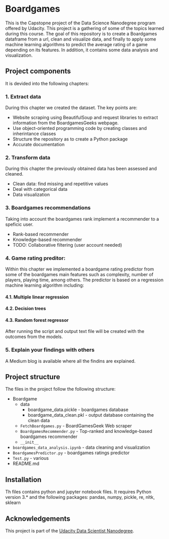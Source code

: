 # Boardgames

This is the Capstopne project of the Data Science Nanodegree program offered by Udacity. This project is a gathering of some of the topics learned during this course. 
The goal of this repository is to create a Boardgames dataframe from a url, clean and visualize data, and finally to apply some machine learning algorithms to predict the average rating of a game depending on its features. In addition, it contains some data analysis and visualization. 

## Project components

It is devided into the following chapters:

### 1. Extract data
During this chapter we created the dataset. The key points are:
* Website scraping using BeautifulSoup and request libraries to extract information from the BoardgamesGeeks webpage.
* Use object-oriented programming code by creating classes and inherintance classes
* Structure the repository as to create a Python package
* Accurate documentation
### 2. Transform data
During this chapter the previously obtained data has been assessed and cleaned.
* Clean data: find missing and repetitive values 
* Deal with categorical data
* Data visualization
### 3. Boardgames recommendations
Taking into account the boardgames rank implement a recommender to a speficic user.
* Rank-based recommender
* Knowledge-based recommender
* TODO: Collaborative filtering (user account needed)
### 4. Game rating preditor:
Within this chapter we implemented a boardgame rating predictor from some of the boardgames main features such as complexity, number of players, playing time, among others. 
The predictor is based on a regression machine learning algorithm including:
#### 4.1. Multiple linear regression
#### 4.2. Decision trees
#### 4.3. Random forest regressor
After running the script and output text file will be created with the outcomes from the models.
### 5. Explain your findings with others
A Medium blog is available where all the findins are explained. 

## Project structure

The files in the project follow the following structure:

* Boardgame
  * data
    * boardgame_data.pickle - boardgames database
    * boardgame_data_clean.pkl - output database containing the clean data
  * `FetchBoardgames.py` - BoardGamesGeek Web scraper
  * `BoardgamesRecommender.py` - Top-ranked and knowledge-based boardgames recommender
  * `__init__`
* `boardgames_data_analysis.ipynb` - data cleaning and visualization
* `BoardgamesPredictor.py` - boardgames ratings predictor
* `Test.py` - various
* README.md


## Installation
Th files contains python and jupyter notebook files. It requires Python version 3.* and the following packages: pandas, numpy,
pickle, re, nltk, sklearn

## Acknowledgements
This project is part of the [Udacity Data Scientist Nanodegree](https://www.udacity.com/course/data-scientist-nanodegree--nd025).
